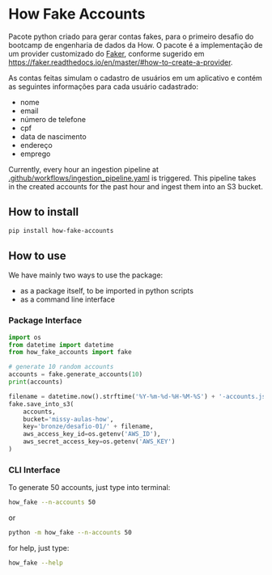 # How Fake Accounts

Pacote python criado para gerar contas fakes, para o primeiro desafio do bootcamp de engenharia de dados da How. O pacote é a implementação de um provider customizado do [Faker](https://faker.readthedocs.io/en/master/#), conforme sugerido em https://faker.readthedocs.io/en/master/#how-to-create-a-provider.

As contas feitas simulam o cadastro de usuários em um aplicativo e contém as seguintes informações para cada usuário cadastrado:

- nome
- email
- número de telefone
- cpf
- data de nascimento
- endereço
- emprego

Currently, every hour an ingestion pipeline at [.github/workflows/ingestion_pipeline.yaml](.github/workflows/ingestion_pipeline.yaml) is triggered. This pipeline takes in the created accounts for the past hour and ingest them into an S3 bucket. 

## How to install

```bash
pip install how-fake-accounts
```

## How to use

We have mainly two ways to use the package:
- as a package itself, to be imported in python scripts
- as a command line interface

### Package Interface

```python
import os
from datetime import datetime
from how_fake_accounts import fake

# generate 10 random accounts
accounts = fake.generate_accounts(10)
print(accounts)

filename = datetime.now().strftime('%Y-%m-%d-%H-%M-%S') + '-accounts.json'
fake.save_into_s3(
    accounts,
    bucket='missy-aulas-how',
    key='bronze/desafio-01/' + filename,
    aws_access_key_id=os.getenv('AWS_ID'),
    aws_secret_access_key=os.getenv('AWS_KEY')
)
```


### CLI Interface

To generate 50 accounts, just type into terminal:

```bash
how_fake --n-accounts 50
```
or
```bash
python -m how_fake --n-accounts 50
```

for help, just type:

```bash
how_fake --help
```
